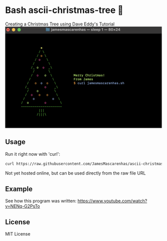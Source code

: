 # Bash ascii-christmas-tree 🎄
Creating a Christmas Tree using Dave Eddy's Tutorial
![Screenshot of the Christmas Tree](ascii_christmas_tree.png)

## Usage  
Run it right now with 'curl':
```bash
curl https://raw.githubusercontent.com/JamesMascarenhas/ascii-christmas-tree/main/xmas_tree.sh | bash
```
Not yet hosted online, but can be used directly from the raw file URL
## Example
See how this program was written: https://www.youtube.com/watch?v=NENq-G2PsTo

## License
MIT License
